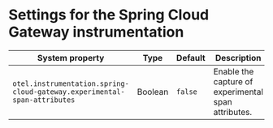 # Settings for the Spring Cloud Gateway instrumentation

| System property                                                          | Type    | Default | Description                                                                                 |
|--------------------------------------------------------------------------| ------- | ------- |---------------------------------------------------------------------------------------------|
| `otel.instrumentation.spring-cloud-gateway.experimental-span-attributes` | Boolean | `false` | Enable the capture of experimental span attributes.                                         |
